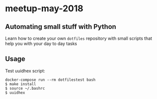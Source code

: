 # meetup-may-2018

## Automating small stuff with Python

Learn how to create your own `dotfiles` repository with small scripts that help you with your day to day tasks

## Usage

Test uuidhex script:

```
docker-compose run --rm dotfilestest bash
$ make install
$ source ~/.bashrc
$ uuidhex
```
